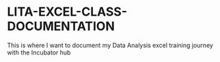   # LITA-EXCEL-CLASS-DOCUMENTATION
This is where I want to document my Data Analysis excel training journey with the Incubator hub
